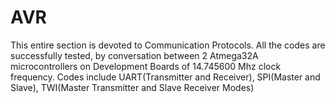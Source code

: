 # AVR
This entire section is devoted to Communication Protocols.
All the codes are successfully tested, by conversation between
2 Atmega32A microcontrollers on Development Boards of 14.745600 Mhz clock frequency.
Codes include UART(Transmitter and Receiver), SPI(Master and Slave), TWI(Master Transmitter and Slave Receiver Modes)
